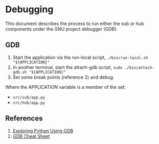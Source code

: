 # Debugging

This document describes the process to run either the sub or hub components under
the GNU project debugger (GDB).

## GDB

1. Start the application via the run-local script, `./bin/run-local.sh "${APPLICATION}"`
2. In another terminal, start the attach-gdb script, `sudo ./bin/attach-gdb.sh "${APPLICATION}"`
3. Set some break points (reference 2) and debug.

Where the APPLICATION variable is a member of the set:
* `src/sub/app.py`
* `src/hub/app.py`

## References
1. [Exploring Python Using GDB](https://stripe.com/blog/exploring-python-using-gdb)
2. [GDB Cheat Sheet](https://gist.github.com/rkubik/b96c23bd8ed58333de37f2b8cd052c30)
